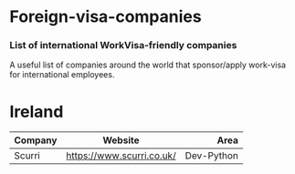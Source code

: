 # Foreign-visa-companies

### List of international WorkVisa-friendly companies

A useful list of companies around the world that sponsor/apply work-visa for international employees.

# Ireland 
| Company       | Website       			| Area  	 |
| ------------- |:-------------------------:| ----------:|
| Scurri		| https://www.scurri.co.uk/	| Dev-Python |
